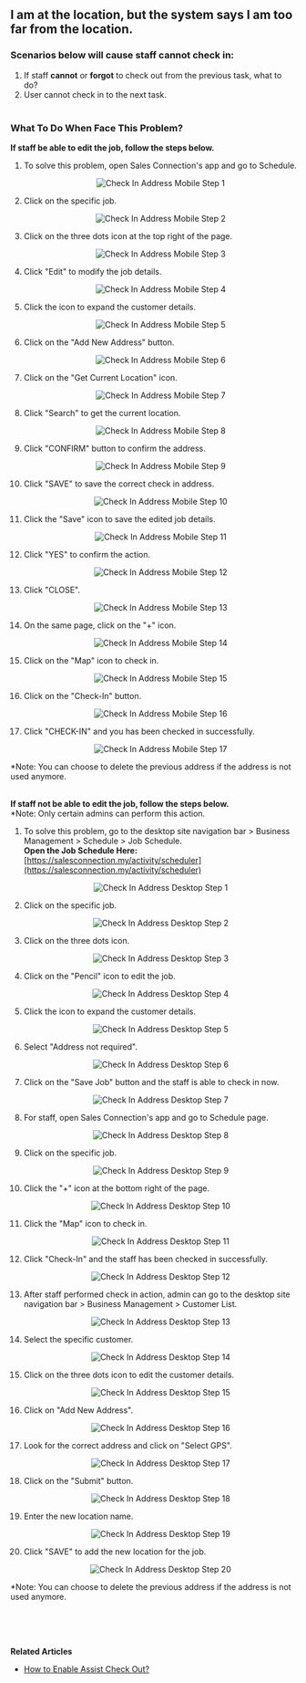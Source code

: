 ## I am at the location, but the system says I am too far from the location.

### Scenarios below will cause staff cannot check in:

  1. If staff **cannot** or **forgot** to check out from the previous task, what to do?<br>
  2. User cannot check in to the next task.<br><br>
  
### What To Do When Face This Problem?

  **If staff **be able** to edit the job, follow the steps below.**<br>
  1. To solve this problem, open Sales Connection's app and go to Schedule.<br>

     <p align="center">
        <img src="img/Check_In_Address_Mobile_Step_1.png" alt="Check In Address Mobile Step 1">
     </p>
     
  2. Click on the specific job.<br>

     <p align="center">
        <img src="img/Check_In_Address_Mobile_Step_2.png" alt="Check In Address Mobile Step 2">
     </p>

  3. Click on the three dots icon at the top right of the page.<br>

     <p align="center">
        <img src="img/Check_In_Address_Mobile_Step_3.png" alt="Check In Address Mobile Step 3">
     </p>
     
  4. Click "Edit" to modify the job details.<br>

     <p align="center">
        <img src="img/Check_In_Address_Mobile_Step_4.png" alt="Check In Address Mobile Step 4">
     </p>

  5. Click the icon to expand the customer details.<br>

     <p align="center">
        <img src="img/Check_In_Address_Mobile_Step_5.png" alt="Check In Address Mobile Step 5">
     </p>
     
  6. Click on the "Add New Address" button.<br>

     <p align="center">
        <img src="img/Check_In_Address_Mobile_Step_6.png" alt="Check In Address Mobile Step 6">
     </p>

  7. Click on the "Get Current Location" icon.<br>

     <p align="center">
        <img src="img/Check_In_Address_Mobile_Step_7.png" alt="Check In Address Mobile Step 7">
     </p>
     
  8. Click "Search" to get the current location.<br>

     <p align="center">
        <img src="img/Check_In_Address_Mobile_Step_8.png" alt="Check In Address Mobile Step 8">
     </p>

  9. Click "CONFIRM" button to confirm the address.<br>

     <p align="center">
        <img src="img/Check_In_Address_Mobile_Step_9.png" alt="Check In Address Mobile Step 9">
     </p>
     
  10. Click "SAVE" to save the correct check in address.<br>

      <p align="center">
        <img src="img/Check_In_Address_Mobile_Step_10.png" alt="Check In Address Mobile Step 10">
      </p>

  11. Click the "Save" icon to save the edited job details.<br>

      <p align="center">
        <img src="img/Check_In_Address_Mobile_Step_11.png" alt="Check In Address Mobile Step 11">
      </p>
     
  12. Click "YES" to confirm the action.<br>

      <p align="center">
        <img src="img/Check_In_Address_Mobile_Step_12.png" alt="Check In Address Mobile Step 12">
      </p>

  13. Click "CLOSE".<br>

      <p align="center">
        <img src="img/Check_In_Address_Mobile_Step_13.png" alt="Check In Address Mobile Step 13">
      </p>
     
  14. On the same page, click on the "+" icon.<br>

      <p align="center">
        <img src="img/Check_In_Address_Mobile_Step_14.png" alt="Check In Address Mobile Step 14">
      </p>

  15. Click on the "Map" icon to check in.<br>

      <p align="center">
        <img src="img/Check_In_Address_Mobile_Step_15.png" alt="Check In Address Mobile Step 15">
      </p>

  16. Click on the "Check-In" button.<br>

      <p align="center">
        <img src="img/Check_In_Address_Mobile_Step_16.png" alt="Check In Address Mobile Step 16">
      </p>
     
  17. Click "CHECK-IN" and you has been checked in successfully.<br>

      <p align="center">
        <img src="img/Check_In_Address_Mobile_Step_17.png" alt="Check In Address Mobile Step 17">
      </p>
     
  *Note: You can choose to delete the previous address if the address is not used anymore.
<br><br>

  **If staff **not be able** to edit the job, follow the steps below.**<br>
  *Note: Only certain admins can perform this action.<br>
  1. To solve this problem, go to the desktop site navigation bar > Business Management > Schedule > Job Schedule.<br>
     **Open the Job Schedule Here:** [https://salesconnection.my/activity/scheduler](https://salesconnection.my/activity/scheduler)<br>

     <p align="center">
        <img src="img/Check_In_Address_Desktop_Step_1.png" alt="Check In Address Desktop Step 1">
     </p>
     
  2. Click on the specific job.<br>

     <p align="center">
        <img src="img/Check_In_Address_Desktop_Step_2.png" alt="Check In Address Desktop Step 2">
     </p>

  3. Click on the three dots icon.<br>

     <p align="center">
        <img src="img/Check_In_Address_Desktop_Step_3.png" alt="Check In Address Desktop Step 3">
     </p>
     
  4. Click on the "Pencil" icon to edit the job.<br>

     <p align="center">
        <img src="img/Check_In_Address_Desktop_Step_4.png" alt="Check In Address Desktop Step 4">
     </p>

  5. Click the icon to expand the customer details.<br>

     <p align="center">
        <img src="img/Check_In_Address_Desktop_Step_5.png" alt="Check In Address Desktop Step 5">
     </p>
     
  6. Select "Address not required".<br>

     <p align="center">
        <img src="img/Check_In_Address_Desktop_Step_6.png" alt="Check In Address Desktop Step 6">
     </p>

  7. Click on the "Save Job" button and the staff is able to check in now.<br>

     <p align="center">
        <img src="img/Check_In_Address_Desktop_Step_7.png" alt="Check In Address Desktop Step 7">
     </p>
     
  8. For staff, open Sales Connection's app and go to Schedule page.<br>

     <p align="center">
        <img src="img/Check_In_Address_Desktop_Step_8.png" alt="Check In Address Desktop Step 8">
     </p>

  9. Click on the specific job.<br>

     <p align="center">
        <img src="img/Check_In_Address_Desktop_Step_9.png" alt="Check In Address Desktop Step 9">
     </p>
     
  10. Click the "+" icon at the bottom right of the page.<br>

      <p align="center">
        <img src="img/Check_In_Address_Desktop_Step_10.png" alt="Check In Address Desktop Step 10">
      </p>

  11. Click the "Map" icon to check in.<br>

      <p align="center">
        <img src="img/Check_In_Address_Desktop_Step_11.png" alt="Check In Address Desktop Step 11">
      </p>
     
  12. Click "Check-In" and the staff has been checked in successfully.<br>

      <p align="center">
        <img src="img/Check_In_Address_Desktop_Step_12.png" alt="Check In Address Desktop Step 12">
      </p>

  13. After staff performed check in action, admin can go to the desktop site navigation bar > Business Management > Customer List.<br>

      <p align="center">
        <img src="img/Check_In_Address_Desktop_Step_13.png" alt="Check In Address Desktop Step 13">
      </p>
     
  14. Select the specific customer.<br>

      <p align="center">
        <img src="img/Check_In_Address_Desktop_Step_14.png" alt="Check In Address Desktop Step 14">
      </p>

  15. Click on the three dots icon to edit the customer details.<br>

      <p align="center">
        <img src="img/Check_In_Address_Desktop_Step_15.png" alt="Check In Address Desktop Step 15">
      </p>

  16. Click on "Add New Address".<br>

      <p align="center">
        <img src="img/Check_In_Address_Desktop_Step_16.png" alt="Check In Address Desktop Step 16">
      </p>
     
  17. Look for the correct address and click on "Select GPS".<br>

      <p align="center">
        <img src="img/Check_In_Address_Desktop_Step_17.png" alt="Check In Address Desktop Step 17">
      </p>
     
  18. Click on the "Submit" button.<br>

      <p align="center">
        <img src="img/Check_In_Address_Desktop_Step_18.png" alt="Check In Address Desktop Step 18">
      </p>

  19. Enter the new location name.<br>

      <p align="center">
        <img src="img/Check_In_Address_Desktop_Step_19.png" alt="Check In Address Desktop Step 19">
      </p>
     
  20. Click "SAVE" to add the new location for the job.<br>

      <p align="center">
        <img src="img/Check_In_Address_Desktop_Step_20.png" alt="Check In Address Desktop Step 20">
      </p>
  *Note: You can choose to delete the previous address if the address is not used anymore.

<br><br><br>

**Related Articles**<br>
- [How to Enable Assist Check Out?](Enable_Assist_Check_Out.md)
